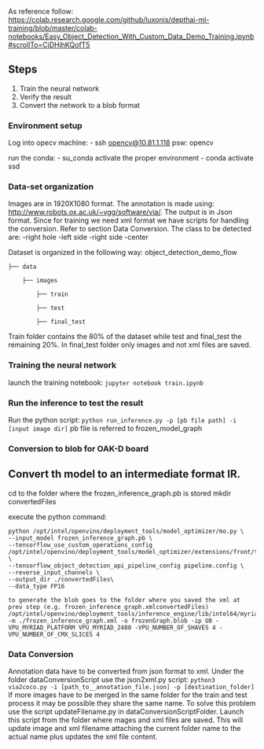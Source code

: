 As reference follow:
https://colab.research.google.com/github/luxonis/depthai-ml-training/blob/master/colab-notebooks/Easy_Object_Detection_With_Custom_Data_Demo_Training.ipynb#scrollTo=CjDHjhKQofT5

## Steps
1. Train the neural network
2. Verify the result
3. Convert the network to a blob format

### Environment setup

Log into opecv machine:
        - ssh opencv@10.81.1.118  psw: opencv

run the conda:
        - su_conda
activate the proper environment
        - conda activate ssd
### Data-set organization
Images are in 1920X1080 format. The annotation is made using: http://www.robots.ox.ac.uk/~vgg/software/via/. The output is in Json format. Since for training we need xml format we have scripts for handling the conversion. Refer to section Data Conversion.
The class to be detected are:
-right hole -left side -right side -center

Dataset is organized in the following way:
       object_detection_demo_flow

```
├── data  

    ├── images  

        ├── train 

        ├── test 

        ├── final_test 
```

Train folder contains the 80% of the dataset while test and final_test the remaining 20%. In final_test folder only images and not xml files are saved.



### Training the neural network
launch the training notebook:
        ```
        jupyter notebook train.ipynb
        ```
### Run the inference to test the result
Run the python script:
        ```
        python run_inference.py -p [pb file path] -i [input image dir]
        ```
pb file is referred to frozen_model_graph

### Conversion to blob for OAK-D board
## Convert th model to an intermediate format IR.

cd to the folder where the frozen_inference_graph.pb is stored
mkdir convertedFiles

execute the python command:

```
python /opt/intel/openvino/deployment_tools/model_optimizer/mo.py \
--input_model frozen_inference_graph.pb \
--tensorflow_use_custom_operations_config /opt/intel/openvino/deployment_tools/model_optimizer/extensions/front/tf/ssd_v2_support.json \
--tensorflow_object_detection_api_pipeline_config pipeline.config \
--reverse_input_channels \
--output_dir ./convertedFiles\
--data_type FP16
```

```
to generate the blob goes to the folder where you saved the xml at prev step (e.g. frozen_inference_graph.xmlconvertedFiles)
/opt/intel/openvino/deployment_tools/inference_engine/lib/intel64/myriad_compile -m ./frozen_inference_graph.xml -o frozenGraph.blob -ip U8 -VPU_MYRIAD_PLATFORM VPU_MYRIAD_2480 -VPU_NUMBER_OF_SHAVES 4 -VPU_NUMBER_OF_CMX_SLICES 4
```

### Data Conversion
Annotation data have to be converted from json format to xml. Under the folder dataConversionScript use the json2xml.py script:
        ```
        python3 via2coco.py -i [path_to__annotation_file.json] -p [destination_folder]
        ```
If more images have to be merged in the same folder for the train and test process it may be possible they share the same name. To solve this problem use the script updateFilename.py in dataConversionScriptFolder. Launch this script from the folder where mages and xml files are saved. This will update image and xml filename attaching the current folder name to the actual name plus updates the xml file content.
